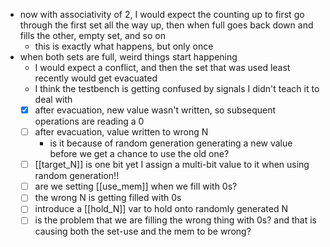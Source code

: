 - now with associativity of 2, I would expect the counting up to first go through the first set all the way up, then when full goes back down and fills the other, empty set, and so on
	- this is exactly what happens, but only once
- when both sets are full, weird things start happening
	- I would expect a conflict, and then the set that was used least recently would get evacuated
	- I think the testbench is getting confused by signals I didn't teach it to deal with
	- [x] after evacuation, new value wasn't written, so subsequent operations are reading a 0
	- [ ] after evacuation, value written to wrong N
		- is it because of random generation generating a new value before we get a chance to use the old one?
	- [ ] [[target_N]] is one bit yet I assign a multi-bit value to it when using random generation!!
	- [ ] are we setting [[use_mem]] when we fill with 0s?
	- [ ] the wrong N is getting filled with 0s
	- [ ] introduce a [[hold_N]] var to hold onto randomly generated N
	- [ ] is the problem that we are filling the wrong thing with 0s? and that is causing both the set-use and the mem to be wrong?